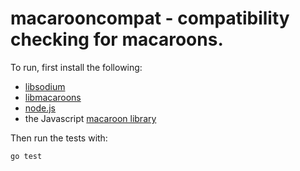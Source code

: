 # macarooncompat - compatibility checking for macaroons.

To run, first install the following:

-  [libsodium](http://doc.libsodium.org/)
- [libmacaroons](https://github.com/rescrv/libmacaroons)
- [node.js](http://nodejs.org/)
- the Javascript [macaroon library](https://www.npmjs.com/package/macaroon)

Then run the tests with:

	go test
